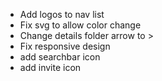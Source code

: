 - Add logos to nav list
- Fix svg to allow color change
- Change details folder arrow to >
- Fix responsive design
- add searchbar icon
- add invite icon